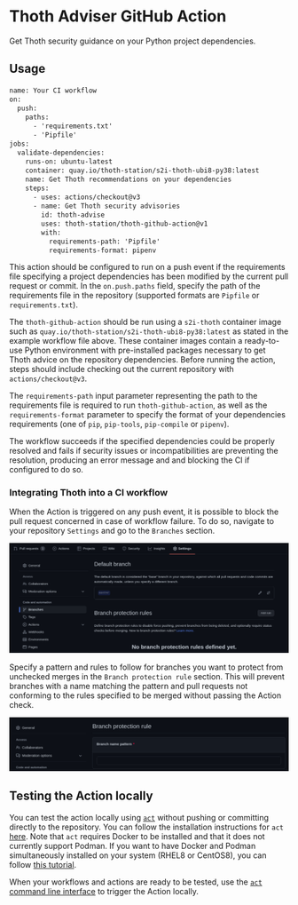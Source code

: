 # Thoth Adviser GitHub Action

Get Thoth security guidance on your Python project dependencies.

## Usage

```
name: Your CI workflow
on:
  push:
    paths:
      - 'requirements.txt'
      - 'Pipfile'
jobs:
  validate-dependencies:
    runs-on: ubuntu-latest
    container: quay.io/thoth-station/s2i-thoth-ubi8-py38:latest
    name: Get Thoth recommendations on your dependencies
    steps:
      - uses: actions/checkout@v3
      - name: Get Thoth security advisories
        id: thoth-advise
        uses: thoth-station/thoth-github-action@v1
        with:
          requirements-path: 'Pipfile'
          requirements-format: pipenv
```

This action should be configured to run on a push event if the requirements file specifying a project dependencies has been modified by the current pull request or commit. In the `on.push.paths` field, specify the path of the requirements file in the repository (supported formats are `Pipfile` or `requirements.txt`).

The `thoth-github-action` should be run using a `s2i-thoth` container image such as `quay.io/thoth-station/s2i-thoth-ubi8-py38:latest` as stated in the example workflow file above. These container images contain a ready-to-use Python environment with pre-installed packages necessary to get Thoth advice on the repository dependencies.
Before running the action, steps should include checking out the current repository with `actions/checkout@v3`.

The `requirements-path` input parameter representing the path to the requirements file is required to run `thoth-github-action`, as well as the `requirements-format` parameter to specify the format of your dependencies requirements (one of `pip`, `pip-tools`, `pip-compile` or `pipenv`).

The workflow succeeds if the specified dependencies could be properly resolved and fails if security issues or incompatibilities are preventing the resolution, producing an error message and and blocking the CI if configured to do so.

### Integrating Thoth into a CI workflow

When the Action is triggered on any push event, it is possible to block the pull request concerned in case of workflow failure.
To do so, navigate to your repository `Settings` and go to the `Branches` section.

![](images/settings_branches.png)

Specify a pattern and rules to follow for branches you want to protect from unchecked merges in the `Branch protection rule` section. This will prevent branches with a name matching the pattern and pull requests not conforming to the rules specified to be merged without passing the Action check.

![](images/branch_protection_rule.png)


## Testing the Action locally

You can test the action locally using [`act`](https://github.com/nektos/act) without pushing or committing directly to the repository.
You can follow the installation instructions for `act` [here](https://github.com/nektos/act#installation).
Note that `act` requires Docker to be installed and that it does not currently support Podman. If you want to have Docker and Podman simultaneously installed on your system (RHEL8 or CentOS8), you can follow [this tutorial](https://medium.com/faun/how-to-install-simultaneously-docker-and-podman-on-rhel-8-centos-8-cb67412f321e).

When your workflows and actions are ready to be tested, use the [`act` command line interface](https://github.com/nektos/act#example-commands) to trigger the Action locally.
